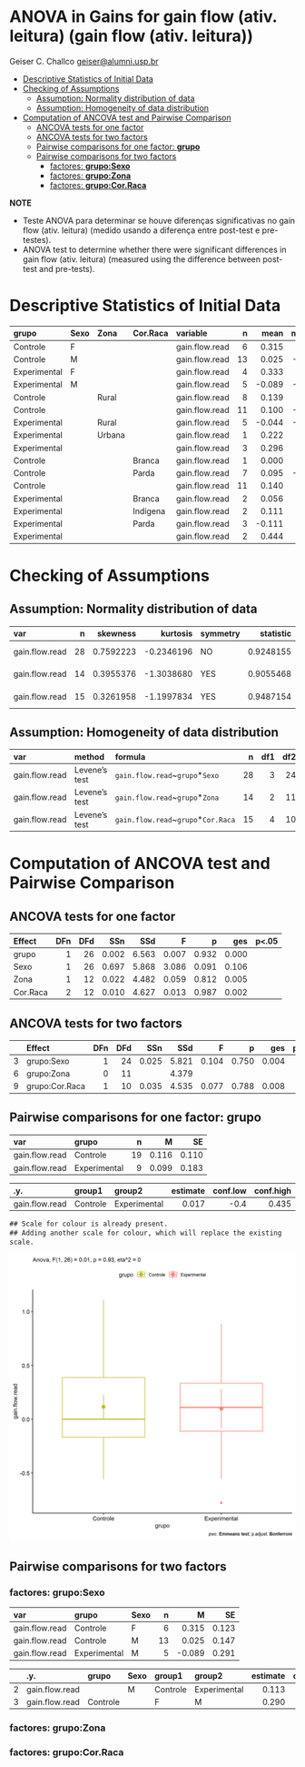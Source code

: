 ANOVA in Gains for gain flow (ativ. leitura) (gain flow (ativ. leitura))
================
Geiser C. Challco <geiser@alumni.usp.br>

- [Descriptive Statistics of Initial
  Data](#descriptive-statistics-of-initial-data)
- [Checking of Assumptions](#checking-of-assumptions)
  - [Assumption: Normality distribution of
    data](#assumption-normality-distribution-of-data)
  - [Assumption: Homogeneity of data
    distribution](#assumption-homogeneity-of-data-distribution)
- [Computation of ANCOVA test and Pairwise
  Comparison](#computation-of-ancova-test-and-pairwise-comparison)
  - [ANCOVA tests for one factor](#ancova-tests-for-one-factor)
  - [ANCOVA tests for two factors](#ancova-tests-for-two-factors)
  - [Pairwise comparisons for one factor:
    **grupo**](#pairwise-comparisons-for-one-factor-grupo)
  - [Pairwise comparisons for two
    factors](#pairwise-comparisons-for-two-factors)
    - [factores: **grupo:Sexo**](#factores-gruposexo)
    - [factores: **grupo:Zona**](#factores-grupozona)
    - [factores: **grupo:Cor.Raca**](#factores-grupocorraca)

**NOTE**

- Teste ANOVA para determinar se houve diferenças significativas no gain
  flow (ativ. leitura) (medido usando a diferença entre post-test e
  pre-testes).
- ANOVA test to determine whether there were significant differences in
  gain flow (ativ. leitura) (measured using the difference between
  post-test and pre-tests).

# Descriptive Statistics of Initial Data

| grupo        | Sexo | Zona   | Cor.Raca | variable       |   n |   mean | median |    min |   max |    sd |    se |     ci |   iqr |
|:-------------|:-----|:-------|:---------|:---------------|----:|-------:|-------:|-------:|------:|------:|------:|-------:|------:|
| Controle     | F    |        |          | gain.flow.read |   6 |  0.315 |  0.222 | -0.111 | 0.667 | 0.302 | 0.123 |  0.316 | 0.333 |
| Controle     | M    |        |          | gain.flow.read |  13 |  0.025 | -0.111 | -0.556 | 1.111 | 0.529 | 0.147 |  0.320 | 0.653 |
| Experimental | F    |        |          | gain.flow.read |   4 |  0.333 |  0.278 |  0.000 | 0.778 | 0.327 | 0.164 |  0.520 | 0.278 |
| Experimental | M    |        |          | gain.flow.read |   5 | -0.089 | -0.111 | -0.778 | 0.889 | 0.650 | 0.291 |  0.807 | 0.667 |
| Controle     |      | Rural  |          | gain.flow.read |   8 |  0.139 |  0.111 | -0.444 | 1.111 | 0.605 | 0.214 |  0.506 | 0.833 |
| Controle     |      |        |          | gain.flow.read |  11 |  0.100 | -0.111 | -0.556 | 0.667 | 0.399 | 0.120 |  0.268 | 0.500 |
| Experimental |      | Rural  |          | gain.flow.read |   5 | -0.044 | -0.111 | -0.778 | 0.889 | 0.674 | 0.301 |  0.837 | 0.889 |
| Experimental |      | Urbana |          | gain.flow.read |   1 |  0.222 |  0.222 |  0.222 | 0.222 |       |       |        | 0.000 |
| Experimental |      |        |          | gain.flow.read |   3 |  0.296 |  0.111 |  0.000 | 0.778 | 0.421 | 0.243 |  1.045 | 0.389 |
| Controle     |      |        | Branca   | gain.flow.read |   1 |  0.000 |  0.000 |  0.000 | 0.000 |       |       |        | 0.000 |
| Controle     |      |        | Parda    | gain.flow.read |   7 |  0.095 | -0.111 | -0.556 | 1.111 | 0.674 | 0.255 |  0.623 | 1.000 |
| Controle     |      |        |          | gain.flow.read |  11 |  0.140 |  0.208 | -0.444 | 0.667 | 0.375 | 0.113 |  0.252 | 0.500 |
| Experimental |      |        | Branca   | gain.flow.read |   2 |  0.056 |  0.056 | -0.778 | 0.889 | 1.179 | 0.833 | 10.589 | 0.833 |
| Experimental |      |        | Indígena | gain.flow.read |   2 |  0.111 |  0.111 | -0.111 | 0.333 | 0.314 | 0.222 |  2.824 | 0.222 |
| Experimental |      |        | Parda    | gain.flow.read |   3 | -0.111 |  0.000 | -0.556 | 0.222 | 0.401 | 0.231 |  0.995 | 0.389 |
| Experimental |      |        |          | gain.flow.read |   2 |  0.444 |  0.444 |  0.111 | 0.778 | 0.471 | 0.333 |  4.235 | 0.333 |

# Checking of Assumptions

## Assumption: Normality distribution of data

| var            |   n |  skewness |   kurtosis | symmetry | statistic | method       |         p | p.signif | normality |
|:---------------|----:|----------:|-----------:|:---------|----------:|:-------------|----------:|:---------|:----------|
| gain.flow.read |  28 | 0.7592223 | -0.2346196 | NO       | 0.9248155 | Shapiro-Wilk | 0.0456891 | \*       | NO        |
| gain.flow.read |  14 | 0.3955376 | -1.3038680 | YES      | 0.9055468 | Shapiro-Wilk | 0.1357735 | ns       | YES       |
| gain.flow.read |  15 | 0.3261958 | -1.1997834 | YES      | 0.9487154 | Shapiro-Wilk | 0.5044516 | ns       | YES       |

## Assumption: Homogeneity of data distribution

| var            | method        | formula                              |   n | df1 | df2 | statistic |         p | p.signif |
|:---------------|:--------------|:-------------------------------------|----:|----:|----:|----------:|----------:|:---------|
| gain.flow.read | Levene’s test | `gain.flow.read`~`grupo`\*`Sexo`     |  28 |   3 |  24 | 0.7575428 | 0.5289020 | ns       |
| gain.flow.read | Levene’s test | `gain.flow.read`~`grupo`\*`Zona`     |  14 |   2 |  11 | 0.9396171 | 0.4200148 | ns       |
| gain.flow.read | Levene’s test | `gain.flow.read`~`grupo`\*`Cor.Raca` |  15 |   4 |  10 | 1.4774953 | 0.2802918 | ns       |

# Computation of ANCOVA test and Pairwise Comparison

## ANCOVA tests for one factor

| Effect   | DFn | DFd |   SSn |   SSd |     F |     p |   ges | p\<.05 |
|:---------|----:|----:|------:|------:|------:|------:|------:|:-------|
| grupo    |   1 |  26 | 0.002 | 6.563 | 0.007 | 0.932 | 0.000 |        |
| Sexo     |   1 |  26 | 0.697 | 5.868 | 3.086 | 0.091 | 0.106 |        |
| Zona     |   1 |  12 | 0.022 | 4.482 | 0.059 | 0.812 | 0.005 |        |
| Cor.Raca |   2 |  12 | 0.010 | 4.627 | 0.013 | 0.987 | 0.002 |        |

## ANCOVA tests for two factors

|     | Effect         | DFn | DFd |   SSn |   SSd |     F |     p |   ges | p\<.05 |
|:----|:---------------|----:|----:|------:|------:|------:|------:|------:|:-------|
| 3   | grupo:Sexo     |   1 |  24 | 0.025 | 5.821 | 0.104 | 0.750 | 0.004 |        |
| 6   | grupo:Zona     |   0 |  11 |       | 4.379 |       |       |       |        |
| 9   | grupo:Cor.Raca |   1 |  10 | 0.035 | 4.535 | 0.077 | 0.788 | 0.008 |        |

## Pairwise comparisons for one factor: **grupo**

| var            | grupo        |   n |     M |    SE |
|:---------------|:-------------|----:|------:|------:|
| gain.flow.read | Controle     |  19 | 0.116 | 0.110 |
| gain.flow.read | Experimental |   9 | 0.099 | 0.183 |

| .y.            | group1   | group2       | estimate | conf.low | conf.high |    se | statistic |     p | p.adj | p.adj.signif |
|:---------------|:---------|:-------------|---------:|---------:|----------:|------:|----------:|------:|------:|:-------------|
| gain.flow.read | Controle | Experimental |    0.017 |     -0.4 |     0.435 | 0.203 |     0.086 | 0.932 | 0.932 | ns           |

    ## Scale for colour is already present.
    ## Adding another scale for colour, which will replace the existing scale.

![](stari-gain.flow.read-Serie-9-ano-gain_files/figure-gfm/unnamed-chunk-18-1.png)<!-- -->

## Pairwise comparisons for two factors

### factores: **grupo:Sexo**

| var            | grupo        | Sexo |   n |      M |    SE |
|:---------------|:-------------|:-----|----:|-------:|------:|
| gain.flow.read | Controle     | F    |   6 |  0.315 | 0.123 |
| gain.flow.read | Controle     | M    |  13 |  0.025 | 0.147 |
| gain.flow.read | Experimental | M    |   5 | -0.089 | 0.291 |

|     | .y.            | grupo    | Sexo | group1   | group2       | estimate | conf.low | conf.high |    se | statistic |     p | p.adj | p.adj.signif |
|:----|:---------------|:---------|:-----|:---------|:-------------|---------:|---------:|----------:|------:|----------:|------:|------:|:-------------|
| 2   | gain.flow.read |          | M    | Controle | Experimental |    0.113 |   -0.447 |     0.674 | 0.269 |     0.421 | 0.678 | 0.678 | ns           |
| 3   | gain.flow.read | Controle |      | F        | M            |    0.290 |   -0.235 |     0.816 | 0.253 |     1.149 | 0.263 | 0.263 | ns           |

### factores: **grupo:Zona**

### factores: **grupo:Cor.Raca**

